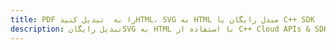 ---title: PDF را به  تبدیل کنیدHTML، SVG به HTML مبدل رایگان یا C++ SDKdescription: تبدیل رایگانSVG به HTML با استفاده از C++ Cloud APIs & SDK همچنین اسناد PDF را در Cloud ایجاد، ویرایش و رندر کنید.---